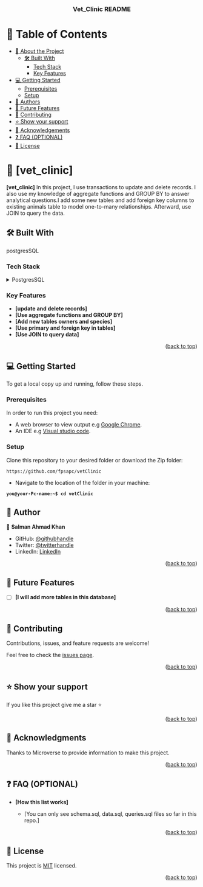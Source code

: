 <a name="readme-top"></a>

<div align="center">
  
  <h3><b>Vet_Clinic README</b></h3>

</div>

<!-- TABLE OF CONTENTS -->

# 📗 Table of Contents

- [📖 About the Project](#about-project)
  - [🛠 Built With](#built-with)
    - [Tech Stack](#tech-stack)
    - [Key Features](#key-features)
- [💻 Getting Started](#getting-started)
  - [Prerequisites](#prerequisites)
  - [Setup](#setup)
- [👥 Authors](#authors)
- [🔭 Future Features](#future-features)
- [🤝 Contributing](#contributing)
- [⭐️ Show your support](#support)
- [🙏 Acknowledgements](#acknowledgements)
- [❓ FAQ (OPTIONAL)](#faq)
- [📝 License](#license)

<!-- PROJECT DESCRIPTION -->

# 📖 [vet_clinic] <a name="about-project"></a>



**[vet_clinic]** In this project, I use transactions to update and delete records. I also use my knowledge of aggregate functions and GROUP BY to answer analytical questions.I add some new tables and add foreign key columns to existing animals table to model one-to-many relationships. Afterward, use JOIN to query the data.

## 🛠 Built With <a name="built-with"></a>
postgresSQL
### Tech Stack <a name="tech-stack"></a>

<details>
  <summary>PostgresSQL</summary>
  <ul>
    <li><a href="#">PostgresSQL</a></li>
  </ul>
</details>

<!-- Features -->

### Key Features <a name="key-features"></a>

- **[update and delete records]**
- **[Use aggregate functions and GROUP BY]**
- **[Add new tables owners and species]**
- **[Use primary and foreign key in tables]**
- **[Use JOIN to query data]**

<p align="right">(<a href="#readme-top">back to top</a>)</p>

<!-- GETTING STARTED -->

## 💻 Getting Started <a name="getting-started"></a>


To get a local copy up and running, follow these steps.

### Prerequisites

In order to run this project you need:

- A web browser to view output e.g [Google Chrome](https://www.google.com/chrome/).
- An IDE e.g [Visual studio code](https://code.visualstudio.com/).

### Setup

Clone this repository to your desired folder or download the Zip folder:

```
https://github.com/fpsapc/vetClinic
```

- Navigate to the location of the folder in your machine:

**``you@your-Pc-name:~$ cd vetClinic``**

<!-- AUTHORS -->

## 👥 Author <a name="authors"></a>

👤 **Salman Ahmad Khan**

- GitHub: [@githubhandle](https://github.com/fpsapc)
- Twitter: [@twitterhandle](https://twitter.com/fpsapc)
- LinkedIn: [LinkedIn](https://linkedin.com/in/salman-ahmad1987 )

<p align="right">(<a href="#readme-top">back to top</a>)</p>

<!-- FUTURE FEATURES -->

## 🔭 Future Features <a name="future-features"></a>

- [ ] **[I will add more tables in this database]**

<p align="right">(<a href="#readme-top">back to top</a>)</p>

<!-- CONTRIBUTING -->

## 🤝 Contributing <a name="contributing"></a>

Contributions, issues, and feature requests are welcome!

Feel free to check the [issues page](../../issues/).

<p align="right">(<a href="#readme-top">back to top</a>)</p>

<!-- SUPPORT -->

## ⭐️ Show your support <a name="support"></a>

If you like this project give me a star ⭐️

<p align="right">(<a href="#readme-top">back to top</a>)</p>

<!-- ACKNOWLEDGEMENTS -->

## 🙏 Acknowledgments <a name="acknowledgements"></a>

Thanks to Microverse to provide information to make this project.

<p align="right">(<a href="#readme-top">back to top</a>)</p>

<!-- FAQ (optional) -->

## ❓ FAQ (OPTIONAL) <a name="faq"></a>

- **[How this list works]**

  - [You can only see schema.sql, data.sql, queries.sql files so far in this repo.]

<p align="right">(<a href="#readme-top">back to top</a>)</p>

<!-- LICENSE -->

## 📝 License <a name="license"></a>

This project is [MIT](./LICENSE) licensed.

<p align="right">(<a href="#readme-top">back to top</a>)</p>
